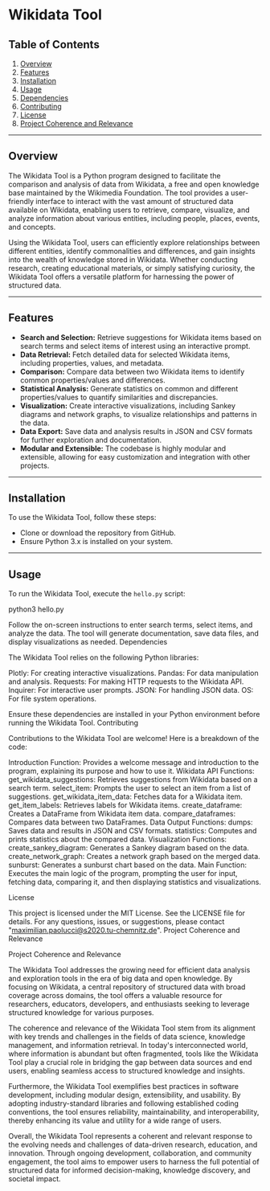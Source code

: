 # Wikidata Tool

## Table of Contents
1. [Overview](#overview)
2. [Features](#features)
3. [Installation](#installation)
4. [Usage](#usage)
5. [Dependencies](#dependencies)
6. [Contributing](#contributing)
7. [License](#license)
8. [Project Coherence and Relevance](#project-coherence-and-relevance)

---

## Overview

The Wikidata Tool is a Python program designed to facilitate the comparison and analysis of data from Wikidata, a free and open knowledge base maintained by the Wikimedia Foundation. The tool provides a user-friendly interface to interact with the vast amount of structured data available on Wikidata, enabling users to retrieve, compare, visualize, and analyze information about various entities, including people, places, events, and concepts.

Using the Wikidata Tool, users can efficiently explore relationships between different entities, identify commonalities and differences, and gain insights into the wealth of knowledge stored in Wikidata. Whether conducting research, creating educational materials, or simply satisfying curiosity, the Wikidata Tool offers a versatile platform for harnessing the power of structured data.

---

## Features

- **Search and Selection:** Retrieve suggestions for Wikidata items based on search terms and select items of interest using an interactive prompt.
- **Data Retrieval:** Fetch detailed data for selected Wikidata items, including properties, values, and metadata.
- **Comparison:** Compare data between two Wikidata items to identify common properties/values and differences.
- **Statistical Analysis:** Generate statistics on common and different properties/values to quantify similarities and discrepancies.
- **Visualization:** Create interactive visualizations, including Sankey diagrams and network graphs, to visualize relationships and patterns in the data.
- **Data Export:** Save data and analysis results in JSON and CSV formats for further exploration and documentation.
- **Modular and Extensible:** The codebase is highly modular and extensible, allowing for easy customization and integration with other projects.

---

## Installation

To use the Wikidata Tool, follow these steps:

- Clone or download the repository from GitHub.
- Ensure Python 3.x is installed on your system.

---

## Usage

To run the Wikidata Tool, execute the `hello.py` script:

python3 hello.py

Follow the on-screen instructions to enter search terms, select items, and analyze the data. The tool will generate documentation, save data files, and display visualizations as needed.
Dependencies

The Wikidata Tool relies on the following Python libraries:

Plotly: For creating interactive visualizations.
Pandas: For data manipulation and analysis.
Requests: For making HTTP requests to the Wikidata API.
Inquirer: For interactive user prompts.
JSON: For handling JSON data.
OS: For file system operations.

Ensure these dependencies are installed in your Python environment before running the Wikidata Tool.
Contributing

Contributions to the Wikidata Tool are welcome! Here is a breakdown of the code:

Introduction Function: Provides a welcome message and introduction to the program, explaining its purpose and how to use it.
Wikidata API Functions:
    get_wikidata_suggestions: Retrieves suggestions from Wikidata based on a search term.
    select_item: Prompts the user to select an item from a list of suggestions.
    get_wikidata_item_data: Fetches data for a Wikidata item.
    get_item_labels: Retrieves labels for Wikidata items.
    create_dataframe: Creates a DataFrame from Wikidata item data.
    compare_dataframes: Compares data between two DataFrames.
Data Output Functions:
    dumps: Saves data and results in JSON and CSV formats.
    statistics: Computes and prints statistics about the compared data.
Visualization Functions:
    create_sankey_diagram: Generates a Sankey diagram based on the data.
    create_network_graph: Creates a network graph based on the merged data.
    sunburst: Generates a sunburst chart based on the data.
Main Function: Executes the main logic of the program, prompting the user for input, fetching data, comparing it, and then displaying statistics and visualizations.

License

This project is licensed under the MIT License. See the LICENSE file for details. For any questions, issues, or suggestions, please contact "maximilian.paolucci@s2020.tu-chemnitz.de".
Project Coherence and Relevance

Project Coherence and Relevance

The Wikidata Tool addresses the growing need for efficient data analysis and exploration tools in the era of big data and open knowledge. By focusing on Wikidata, a central repository of structured data with broad coverage across domains, the tool offers a valuable resource for researchers, educators, developers, and enthusiasts seeking to leverage structured knowledge for various purposes.

The coherence and relevance of the Wikidata Tool stem from its alignment with key trends and challenges in the fields of data science, knowledge management, and information retrieval. In today's interconnected world, where information is abundant but often fragmented, tools like the Wikidata Tool play a crucial role in bridging the gap between data sources and end users, enabling seamless access to structured knowledge and insights.

Furthermore, the Wikidata Tool exemplifies best practices in software development, including modular design, extensibility, and usability. By adopting industry-standard libraries and following established coding conventions, the tool ensures reliability, maintainability, and interoperability, thereby enhancing its value and utility for a wide range of users.

Overall, the Wikidata Tool represents a coherent and relevant response to the evolving needs and challenges of data-driven research, education, and innovation. Through ongoing development, collaboration, and community engagement, the tool aims to empower users to harness the full potential of structured data for informed decision-making, knowledge discovery, and societal impact.
